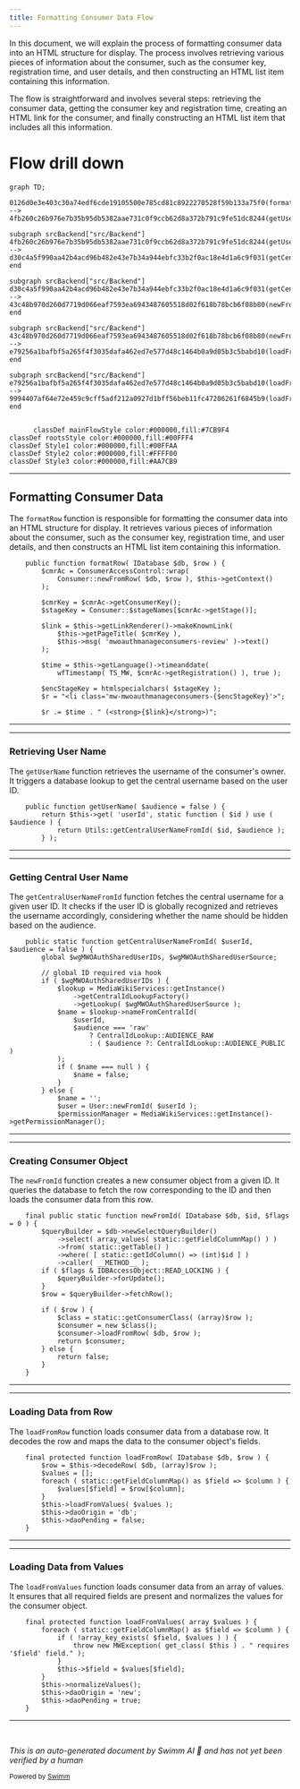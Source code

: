 ```yaml
---
title: Formatting Consumer Data Flow
---
```

In this document, we will explain the process of formatting consumer data into an HTML structure for display. The process involves retrieving various pieces of information about the consumer, such as the consumer key, registration time, and user details, and then constructing an HTML list item containing this information.

The flow is straightforward and involves several steps: retrieving the consumer data, getting the consumer key and registration time, creating an HTML link for the consumer, and finally constructing an HTML list item that includes all this information.

# Flow drill down

```mermaid
graph TD;
      0126d0e3e403c30a74edf6cde19105500e785cd81c8922270528f59b133a75f0(formatRow):::mainFlowStyle --> 4fb260c26b976e7b35b95db5382aae731c0f9ccb62d8a372b791c9fe51dc8244(getUserName):::mainFlowStyle

subgraph srcBackend["src/Backend"]
4fb260c26b976e7b35b95db5382aae731c0f9ccb62d8a372b791c9fe51dc8244(getUserName):::mainFlowStyle --> d30c4a5f990aa42b4acd96b482e43e7b34a944ebfc33b2f0ac18e4d1a6c9f031(getCentralUserNameFromId):::mainFlowStyle
end

subgraph srcBackend["src/Backend"]
d30c4a5f990aa42b4acd96b482e43e7b34a944ebfc33b2f0ac18e4d1a6c9f031(getCentralUserNameFromId):::mainFlowStyle --> 43c48b970d260d7719d066eaf7593ea6943487605518d02f618b78bcb6f08b80(newFromId):::mainFlowStyle
end

subgraph srcBackend["src/Backend"]
43c48b970d260d7719d066eaf7593ea6943487605518d02f618b78bcb6f08b80(newFromId):::mainFlowStyle --> e79256a1bafbf5a265f4f3035dafa462ed7e577d48c1464b0a9d05b3c5babd10(loadFromRow):::mainFlowStyle
end

subgraph srcBackend["src/Backend"]
e79256a1bafbf5a265f4f3035dafa462ed7e577d48c1464b0a9d05b3c5babd10(loadFromRow):::mainFlowStyle --> 9994407af64e72e459c9cff5adf212a0927d1bff56beb11fc47206261f6845b9(loadFromValues):::mainFlowStyle
end


      classDef mainFlowStyle color:#000000,fill:#7CB9F4
classDef rootsStyle color:#000000,fill:#00FFF4
classDef Style1 color:#000000,fill:#00FFAA
classDef Style2 color:#000000,fill:#FFFF00
classDef Style3 color:#000000,fill:#AA7CB9
```

<SwmSnippet path="/src/Frontend/SpecialPages/SpecialMWOAuthManageConsumers.php" line="494">

---

## Formatting Consumer Data

The <SwmToken path="src/Frontend/SpecialPages/SpecialMWOAuthManageConsumers.php" pos="494:5:5" line-data="	public function formatRow( IDatabase $db, $row ) {">`formatRow`</SwmToken> function is responsible for formatting the consumer data into an HTML structure for display. It retrieves various pieces of information about the consumer, such as the consumer key, registration time, and user details, and then constructs an HTML list item containing this information.

```hack
	public function formatRow( IDatabase $db, $row ) {
		$cmrAc = ConsumerAccessControl::wrap(
			Consumer::newFromRow( $db, $row ), $this->getContext()
		);

		$cmrKey = $cmrAc->getConsumerKey();
		$stageKey = Consumer::$stageNames[$cmrAc->getStage()];

		$link = $this->getLinkRenderer()->makeKnownLink(
			$this->getPageTitle( $cmrKey ),
			$this->msg( 'mwoauthmanageconsumers-review' )->text()
		);

		$time = $this->getLanguage()->timeanddate(
			wfTimestamp( TS_MW, $cmrAc->getRegistration() ), true );

		$encStageKey = htmlspecialchars( $stageKey );
		$r = "<li class='mw-mwoauthmanageconsumers-{$encStageKey}'>";

		$r .= $time . " (<strong>{$link}</strong>)";

```

---

</SwmSnippet>

<SwmSnippet path="/src/Control/ConsumerAccessControl.php" line="234">

---

### Retrieving User Name

The <SwmToken path="src/Control/ConsumerAccessControl.php" pos="234:5:5" line-data="	public function getUserName( $audience = false ) {">`getUserName`</SwmToken> function retrieves the username of the consumer's owner. It triggers a database lookup to get the central username based on the user ID.

```hack
	public function getUserName( $audience = false ) {
		return $this->get( 'userId', static function ( $id ) use ( $audience ) {
			return Utils::getCentralUserNameFromId( $id, $audience );
		} );
```

---

</SwmSnippet>

<SwmSnippet path="/src/Backend/Utils.php" line="262">

---

### Getting Central User Name

The <SwmToken path="src/Backend/Utils.php" pos="262:7:7" line-data="	public static function getCentralUserNameFromId( $userId, $audience = false ) {">`getCentralUserNameFromId`</SwmToken> function fetches the central username for a given user ID. It checks if the user ID is globally recognized and retrieves the username accordingly, considering whether the name should be hidden based on the audience.

```hack
	public static function getCentralUserNameFromId( $userId, $audience = false ) {
		global $wgMWOAuthSharedUserIDs, $wgMWOAuthSharedUserSource;

		// global ID required via hook
		if ( $wgMWOAuthSharedUserIDs ) {
			$lookup = MediaWikiServices::getInstance()
				->getCentralIdLookupFactory()
				->getLookup( $wgMWOAuthSharedUserSource );
			$name = $lookup->nameFromCentralId(
				$userId,
				$audience === 'raw'
					? CentralIdLookup::AUDIENCE_RAW
					: ( $audience ?: CentralIdLookup::AUDIENCE_PUBLIC )
			);
			if ( $name === null ) {
				$name = false;
			}
		} else {
			$name = '';
			$user = User::newFromId( $userId );
			$permissionManager = MediaWikiServices::getInstance()->getPermissionManager();
```

---

</SwmSnippet>

<SwmSnippet path="/src/Backend/MWOAuthDAO.php" line="103">

---

### Creating Consumer Object

The <SwmToken path="src/Backend/MWOAuthDAO.php" pos="103:9:9" line-data="	final public static function newFromId( IDatabase $db, $id, $flags = 0 ) {">`newFromId`</SwmToken> function creates a new consumer object from a given ID. It queries the database to fetch the row corresponding to the ID and then loads the consumer data from this row.

```hack
	final public static function newFromId( IDatabase $db, $id, $flags = 0 ) {
		$queryBuilder = $db->newSelectQueryBuilder()
			->select( array_values( static::getFieldColumnMap() ) )
			->from( static::getTable() )
			->where( [ static::getIdColumn() => (int)$id ] )
			->caller( __METHOD__ );
		if ( $flags & IDBAccessObject::READ_LOCKING ) {
			$queryBuilder->forUpdate();
		}
		$row = $queryBuilder->fetchRow();

		if ( $row ) {
			$class = static::getConsumerClass( (array)$row );
			$consumer = new $class();
			$consumer->loadFromRow( $db, $row );
			return $consumer;
		} else {
			return false;
		}
	}
```

---

</SwmSnippet>

<SwmSnippet path="/src/Backend/MWOAuthDAO.php" line="380">

---

### Loading Data from Row

The <SwmToken path="src/Backend/MWOAuthDAO.php" pos="380:7:7" line-data="	final protected function loadFromRow( IDatabase $db, $row ) {">`loadFromRow`</SwmToken> function loads consumer data from a database row. It decodes the row and maps the data to the consumer object's fields.

```hack
	final protected function loadFromRow( IDatabase $db, $row ) {
		$row = $this->decodeRow( $db, (array)$row );
		$values = [];
		foreach ( static::getFieldColumnMap() as $field => $column ) {
			$values[$field] = $row[$column];
		}
		$this->loadFromValues( $values );
		$this->daoOrigin = 'db';
		$this->daoPending = false;
	}
```

---

</SwmSnippet>

<SwmSnippet path="/src/Backend/MWOAuthDAO.php" line="356">

---

### Loading Data from Values

The <SwmToken path="src/Backend/MWOAuthDAO.php" pos="356:7:7" line-data="	final protected function loadFromValues( array $values ) {">`loadFromValues`</SwmToken> function loads consumer data from an array of values. It ensures that all required fields are present and normalizes the values for the consumer object.

```hack
	final protected function loadFromValues( array $values ) {
		foreach ( static::getFieldColumnMap() as $field => $column ) {
			if ( !array_key_exists( $field, $values ) ) {
				throw new MWException( get_class( $this ) . " requires '$field' field." );
			}
			$this->$field = $values[$field];
		}
		$this->normalizeValues();
		$this->daoOrigin = 'new';
		$this->daoPending = true;
	}
```

---

</SwmSnippet>

&nbsp;

*This is an auto-generated document by Swimm AI 🌊 and has not yet been verified by a human*

<SwmMeta version="3.0.0" repo-id="Z2l0aHViJTNBJTNBbWVkaWF3aWtpLWV4dGVuc2lvbnMtT0F1dGglM0ElM0FTd2ltbS1EZW1v" repo-name="mediawiki-extensions-OAuth"><sup>Powered by [Swimm](/)</sup></SwmMeta>
